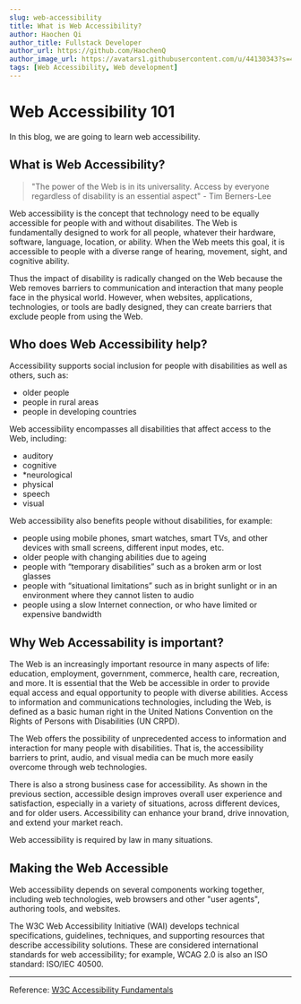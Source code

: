 ```yaml
---
slug: web-accessibility
title: What is Web Accessibility?
author: Haochen Qi
author_title: Fullstack Developer
author_url: https://github.com/HaochenQ
author_image_url: https://avatars1.githubusercontent.com/u/44130343?s=400&u=a5a4729addf5c5b972d1d6220546273ff6e00eb4&v=4
tags: [Web Accessibility, Web development]
---
```


# Web Accessibility 101

In this blog, we are going to learn web accessibility.

## What is Web Accessibility?

> "The power of the Web is in its universality. Access by everyone regardless of disability is an essential aspect" - Tim Berners-Lee

Web accessibility is the concept that technology need to be equally accessible for people with and without disabilites. The Web is fundamentally designed to work for all people, whatever their hardware, software, language, location, or ability. When the Web meets this goal, it is accessible to people with a diverse range of hearing, movement, sight, and cognitive ability.

Thus the impact of disability is radically changed on the Web because the Web removes barriers to communication and interaction that many people face in the physical world. However, when websites, applications, technologies, or tools are badly designed, they can create barriers that exclude people from using the Web.

<!--truncate-->

## Who does Web Accessibility help?

Accessibility supports social inclusion for people with disabilities as well as others, such as:

- older people
- people in rural areas
- people in developing countries

Web accessibility encompasses all disabilities that affect access to the Web, including:

- auditory
- cognitive
- \*neurological
- physical
- speech
- visual

Web accessibility also benefits people without disabilities, for example:

- people using mobile phones, smart watches, smart TVs, and other devices with small screens, different input modes, etc.
- older people with changing abilities due to ageing
- people with “temporary disabilities” such as a broken arm or lost glasses
- people with “situational limitations” such as in bright sunlight or in an environment where they cannot listen to audio
- people using a slow Internet connection, or who have limited or expensive bandwidth

## Why Web Accessability is important?

The Web is an increasingly important resource in many aspects of life: education, employment, government, commerce, health care, recreation, and more. It is essential that the Web be accessible in order to provide equal access and equal opportunity to people with diverse abilities. Access to information and communications technologies, including the Web, is defined as a basic human right in the United Nations Convention on the Rights of Persons with Disabilities (UN CRPD).

The Web offers the possibility of unprecedented access to information and interaction for many people with disabilities. That is, the accessibility barriers to print, audio, and visual media can be much more easily overcome through web technologies.

There is also a strong business case for accessibility. As shown in the previous section, accessible design improves overall user experience and satisfaction, especially in a variety of situations, across different devices, and for older users. Accessibility can enhance your brand, drive innovation, and extend your market reach.

Web accessibility is required by law in many situations.

## Making the Web Accessible

Web accessibility depends on several components working together, including web technologies, web browsers and other "user agents", authoring tools, and websites.

The W3C Web Accessibility Initiative (WAI) develops technical specifications, guidelines, techniques, and supporting resources that describe accessibility solutions. These are considered international standards for web accessibility; for example, WCAG 2.0 is also an ISO standard: ISO/IEC 40500.

---

Reference: [W3C Accessibility Fundamentals](https://www.w3.org/WAI/fundamentals/accessibility-intro/#what)
